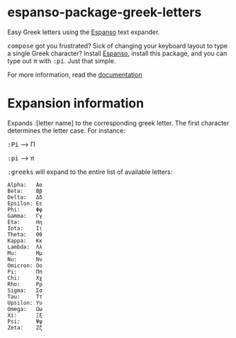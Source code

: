 # espanso-package-greek-letters
Easy Greek letters using the [Espanso](https://espanso.org/) text expander. 

<kbd>compose</kbd> got you frustrated? Sick of changing your keyboard layout to type a single Greek character? Install [Espanso](https://espanso.org/), install this package, and you can type out π with <kbd>:pi</kbd>. Just that simple.

For more information, read the [documentation](https://espanso.org/docs/)

# Expansion information

Expands :[letter name] to the corresponding greek letter. The first character determines the letter case. For instance:

<kbd>:Pi</kbd> --> Π

<kbd>:pi</kbd> --> π

<kbd>:greeks</kbd> will expand to the entire list of available letters:
```
Alpha:   Αα
Beta:    Ββ
Delta:   Δδ
Epsilon: Εε
Phi:     Φφ
Gamma:   Γγ
Eta:     Ηη
Iota:    Ιι
Theta:   Θθ
Kappa:   Κκ
Lambda:  Λλ
Mu:      Μμ
Nu:      Νν
Omicron: Οο
Pi:      Ππ
Chi:     Χχ
Rho:     Ρρ
Sigma:   Σσ
Tau:     Ττ
Upsilon: Υυ
Omega:   Ωω
Xi:      Ξξ
Psi:     Ψψ
Zeta:    Ζζ
```